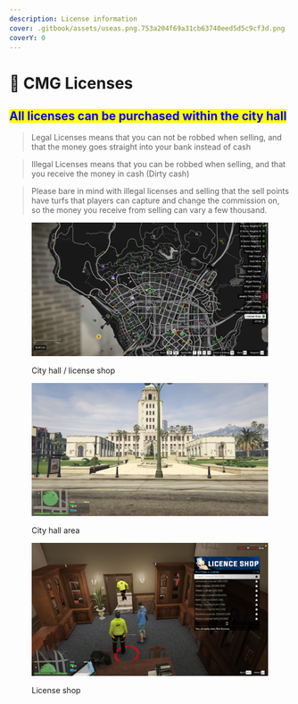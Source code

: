 ```yaml
---
description: License information
cover: .gitbook/assets/useas.png.753a204f69a31cb63740eed5d5c9cf3d.png
coverY: 0
---
```


# 💊 CMG Licenses

## <mark style="color:blue;">All licenses can be purchased within the city hall</mark>

> Legal Licenses means that you can not be robbed when selling, and that the money goes straight into your bank instead of cash

> Illegal Licenses means that you can be robbed when selling, and that you receive the money in cash (Dirty cash)

> Please bare in mind with illegal licenses and selling that the sell points have turfs that players can capture and change the commission on, so the money you receive from selling can vary a few thousand.

<figure><img src=".gitbook/assets/License shop.png" alt=""><figcaption><p>City hall / license shop</p></figcaption></figure>

<div>

<figure><img src=".gitbook/assets/City hall v2.png" alt=""><figcaption><p>City hall area</p></figcaption></figure>

 

<figure><img src=".gitbook/assets/City hall v3.png" alt=""><figcaption><p>License shop</p></figcaption></figure>

</div>
